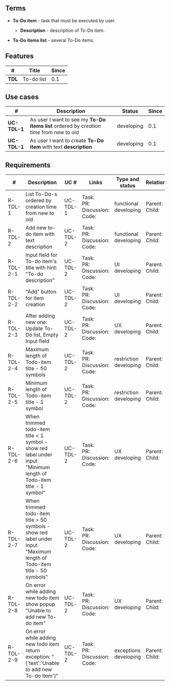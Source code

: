 ## Terms
* **To-Do item** - task that must be executed by user.
  * **Description** - description of To-Do item.

* **To-Do items list** - several To-Do items.

## Features

| #       | Title      | Since |
| ------- | ---------- | ----- |
| **TDL** | To-do list | 0.1   |

## Use cases

| #            | Description                                                  | Status     | Since |
| ------------ | ------------------------------------------------------------ | ---------- | ----- |
| **UC-TDL-1** | As user I want to see my **To-Do items list** ordered by *creation time* from new to old | developing | 0.1   |
| **UC-TDL-1** | As user I want to create **To-Do item** with text **description** | developing | 0.1   |

## Requirements

| #         | Description                                                  | UC #     | Links                                      | Type and status             | RelationsParent     | Since |
| --------- | ------------------------------------------------------------ | -------- | ------------------------------------------ | --------------------------- | ------------------- | ----- |
| R-TDL-1   | List To-Do-s ordered by creation time from new to old        | UC-TDL-1 | Task:<br />PR:<br />Discussion:<br />Code: | functional<br />developing  | Parent:<br />Child: | 0.1   |
| R-TDL-2   | Add new to-do item with text description                     | UC-TDL-2 | Task:<br />PR:<br />Discussion:<br />Code: | functional<br />developing  | Parent:<br />Child: | 0.1   |
| R-TDL-2-1 | Input field for To-do item's title with hint: "To-do description" | UC-TDL-2 | Task:<br />PR:<br />Discussion:<br />Code: | UI<br />developing          | Parent:<br />Child: | 0.1   |
| R-TDL-2-2 | "Add" button for item creation                               | UC-TDL-2 | Task:<br />PR:<br />Discussion:<br />Code: | UI<br />developing          | Parent:<br />Child: | 0.1   |
| R-TDL-2-3 | After adding new one: Update To-Do list, Empty Input field   | UC-TDL-2 | Task:<br />PR:<br />Discussion:<br />Code: | UX<br />developing          | Parent:<br />Child: | 0.1   |
| R-TDL-2-4 | Maximum length of Todo-item title - 50 symbols               | UC-TDL-2 | Task:<br />PR:<br />Discussion:<br />Code: | restriction<br />developing | Parent:<br />Child: | 0.1   |
| R-TDL-2-5 | Minimum length of Todo-item title - 1 symbol                 | UC-TDL-2 | Task:<br />PR:<br />Discussion:<br />Code: | restriction<br />developing | Parent:<br />Child: | 0.1   |
| R-TDL-2-6 | When trimmed todo-item title < 1 symbol - show red label under input "Minimum length of Todo-item title - 1 symbol" | UC-TDL-2 | Task:<br />PR:<br />Discussion:<br />Code: | UX<br />developing          | Parent:<br />Child: | 0.1   |
| R-TDL-2-7 | When trimmed todo-item title > 50 symbols - show red label under input "Maximum length of Todo-item title - 50 symbols" | UC-TDL-2 | Task:<br />PR:<br />Discussion:<br />Code: | UX<br />developing          | Parent:<br />Child: | 0.1   |
| R-TDL-2-8 | On error while adding new todo item show popup "Unable to add new To-do item" | UC-TDL-2 | Task:<br />PR:<br />Discussion:<br />Code: | UX<br />developing          | Parent:<br />Child: | 0.1   |
| R-TDL-2-9 | On error while adding new todo item return exception: "{'text':'Unable to add new To-do item'}" | UC-TDL-2 | Task:<br />PR:<br />Discussion:<br />Code: | exceptions<br />developing  | Parent:<br />Child: | 0.1   |
